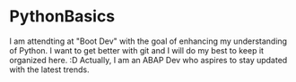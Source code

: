 # PythonBasics
I am attendting at "Boot Dev" with the goal of enhancing my understanding of Python.
I want to get better with git and I will do my best to keep it organized here. :D
Actually, I am an ABAP Dev who aspires to stay updated with the latest trends.
